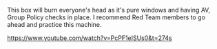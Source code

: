 This box will burn everyone's head as it's pure windows and having AV, Group Policy checks in place. I recommend Red Team members to go ahead and practice this machine.

https://www.youtube.com/watch?v=PcPF1eISUs0&t=274s
